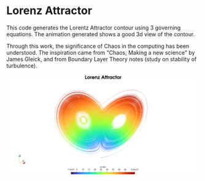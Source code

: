 # Lorenz Attractor
This code generates the Lorentz Attractor contour using 3 governing equations.
The animation generated shows a good 3d view of the contour.

Through this work, the significance of Chaos in the computing has been
understood. The inspiration came from "Chaos, Making a new science" by James
Gleick, and from Boundary Layer Theory notes (study on stability of turbulence).

![animationGif](01_code/animationFrames/test.gif)
